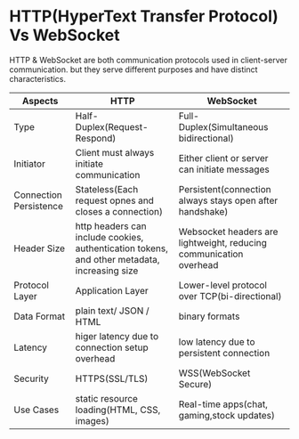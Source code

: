 # HTTP(HyperText Transfer Protocol) Vs  WebSocket
HTTP & WebSocket are both communication protocols used in client-server communication. 
but they serve different purposes and have distinct characteristics.


| Aspects   | HTTP  |  WebSocket   |
|------------|------------|------------|
| Type | Half-Duplex(Request-Respond) | Full-Duplex(Simultaneous bidirectional) |
| Initiator | Client must always initiate communication | Either client or server can initiate messages |
| Connection Persistence | Stateless(Each request opnes and closes a connection) | Persistent(connection always stays open after handshake) |
| Header Size | http headers can include cookies, authentication tokens, and other metadata, increasing size | Websocket headers are lightweight, reducing communication overhead |
| Protocol Layer | Application Layer | Lower-level protocol over TCP(bi-directional) |
| Data Format | plain text/ JSON / HTML | binary formats |
| Latency | higer latency due to connection setup overhead | low latency due to persistent connection |
| Security | HTTPS(SSL/TLS) | WSS(WebSocket Secure) |
| Use Cases | static resource loading(HTML, CSS, images) | Real-time apps(chat, gaming,stock updates) |
